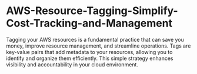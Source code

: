 # AWS-Resource-Tagging-Simplify-Cost-Tracking-and-Management
Tagging your AWS resources is a fundamental practice that can save you money, improve resource management, and streamline operations. Tags are key-value pairs that add metadata to your resources, allowing you to identify and organize them efficiently. This simple strategy enhances visibility and accountability in your cloud environment.
